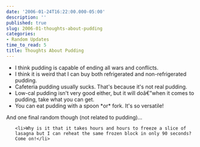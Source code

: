 ```yaml
---
date: '2006-01-24T16:22:00.000-05:00'
description: ''
published: true
slug: 2006-01-thoughts-about-pudding
categories:
- Random Updates
time_to_read: 5
title: Thoughts About Pudding
---
```


<ul><li>I think pudding is capable of ending all wars and conflicts.</li>

<li>I think it is weird that I can buy both refrigerated and non-refrigerated pudding.</li>

<li>Cafeteria pudding usually sucks. That's because it's not real pudding.</li>

<li>Low-cal pudding isn't very good either, but it will doâ€”when it comes to pudding, take what you can get.</li>

<li>You can eat pudding with a spoon *or* fork. It's so versatile!</li></ul>

And one final random though (not related to pudding)...

<ul>

	<li>Why is it that it takes hours and hours to freeze a slice of lasagna but I can reheat the same frozen block in only 90 seconds? Come on!</li>

</ul>